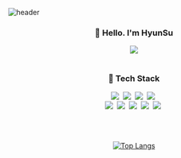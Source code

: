 ![header](https://capsule-render.vercel.app/api?type=soft&color=auto&height=150&section=header&text=Mamensu&fontSize=70)

<div align="center">

  <h3 align="center">👋 Hello. I'm HyunSu</h3>
  
  <a href="https://hits.seeyoufarm.com"><img src="https://hits.seeyoufarm.com/api/count/incr/badge.svg?url=https%3A%2F%2Fgithub.com%2Fqqaazz0222&count_bg=%2328282F&title_bg=%2328282F&icon=hey.svg&icon_color=%23E9E9FF&title=%EB%A7%88%EB%A9%98%EC%88%98+%EC%97%89%EB%8D%A9%EC%9D%B4+%EB%A7%9E%EC%9D%80+%ED%9A%9F%EC%88%98&edge_flat=true"/></a>
  <br><br>
  
  <h3 align="center">🔨 Tech Stack</h3>

  <p align="center">
    <img src="https://img.shields.io/badge/Python-3776AB?style=for-the-badge&logo=Python&logoColor=white"/></a>&nbsp
    <img src="https://img.shields.io/badge/HTML5-E34F26?style=for-the-badge&logo=HTML5&logoColor=white"/></a>&nbsp 
    <img src="https://img.shields.io/badge/css-1572B6?style=for-the-badge&logo=css3&logoColor=white"/></a>&nbsp 
    <img src="https://img.shields.io/badge/Javascript-ffb13b?style=for-the-badge&logo=javascript&logoColor=white"/></a>&nbsp 
    <br>
    <img src="https://img.shields.io/badge/React-61DAFB?style=for-the-badge&logo=React&logoColor=white"/></a>&nbsp
    <img src="https://img.shields.io/badge/Flutter-02569B?style=for-the-badge&logo=Flutter&logoColor=white"/></a>&nbsp
    <img src="https://img.shields.io/badge/Mysql-E6B91E?style=for-the-badge&logo=MySql&logoColor=white"/></a>&nbsp 
    <img src="https://img.shields.io/badge/Android-3DDC84?style=for-the-badge&logo=Android&logoColor=white"/></a>&nbsp
    <img src="https://img.shields.io/badge/Swift-F05138?style=for-the-badge&logo=Swift&logoColor=white"/></a>&nbsp 
  </p>
  <br><br>
  
  [![Top Langs](https://github-readme-stats.vercel.app/api/top-langs/?username=qqaazz0222&layout=compact&theme=light)](https://github.com/qqaazz0222)

</div>

